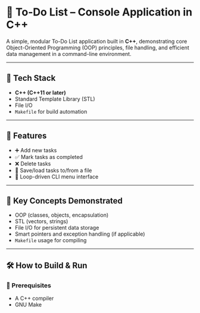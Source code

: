 # 📝 To-Do List – Console Application in C++

A simple, modular To-Do List application built in **C++**, demonstrating core Object-Oriented Programming (OOP) principles, file handling, and efficient data management in a command-line environment.

---

## 🧰 Tech Stack

- **C++ (C++11 or later)**
- Standard Template Library (STL)
- File I/O
- `Makefile` for build automation


---

## 🎯 Features

- ➕ Add new tasks
- ✅ Mark tasks as completed
- ❌ Delete tasks
- 💾 Save/load tasks to/from a file
- 🔁 Loop-driven CLI menu interface

---

## 🧱 Key Concepts Demonstrated

- OOP (classes, objects, encapsulation)
- STL (vectors, strings)
- File I/O for persistent data storage
- Smart pointers and exception handling (if applicable)
- `Makefile` usage for compiling

---

## 🛠️ How to Build & Run

### 🔧 Prerequisites

- A C++ compiler 
- GNU Make



